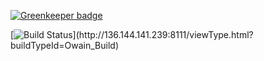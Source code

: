 [![Greenkeeper badge](https://badges.greenkeeper.io/Owain94/Owain.nl.svg)](https://greenkeeper.io/)

[![Build Status](http://136.144.141.239:8111/app/rest/builds/aggregated/strob:(buildType:(project:(id:Owain)))/statusIcon.svg)](http://136.144.141.239:8111/viewType.html?buildTypeId=Owain_Build)
